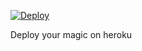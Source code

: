 [![Deploy](https://www.herokucdn.com/deploy/button.png)](https://dashboard.heroku.com/new?template=https://github.com/vhqyeo50893/magictool)

Deploy your magic on heroku

